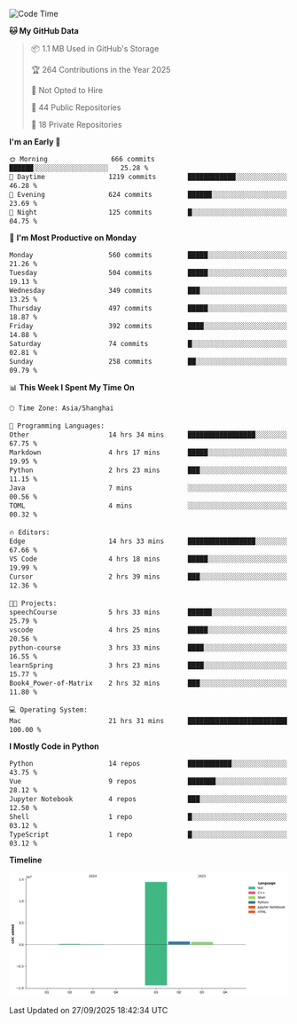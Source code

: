 <!--START_SECTION:waka-->
![Code Time](http://img.shields.io/badge/Code%20Time-738%20hrs%206%20mins-blue)

**🐱 My GitHub Data** 

> 📦 1.1 MB Used in GitHub's Storage 
 > 
> 🏆 264 Contributions in the Year 2025
 > 
> 🚫 Not Opted to Hire
 > 
> 📜 44 Public Repositories 
 > 
> 🔑 18 Private Repositories 
 > 
**I'm an Early 🐤** 

```text
🌞 Morning                666 commits         ██████░░░░░░░░░░░░░░░░░░░   25.28 % 
🌆 Daytime                1219 commits        ████████████░░░░░░░░░░░░░   46.28 % 
🌃 Evening                624 commits         ██████░░░░░░░░░░░░░░░░░░░   23.69 % 
🌙 Night                  125 commits         █░░░░░░░░░░░░░░░░░░░░░░░░   04.75 % 
```
📅 **I'm Most Productive on Monday** 

```text
Monday                   560 commits         █████░░░░░░░░░░░░░░░░░░░░   21.26 % 
Tuesday                  504 commits         █████░░░░░░░░░░░░░░░░░░░░   19.13 % 
Wednesday                349 commits         ███░░░░░░░░░░░░░░░░░░░░░░   13.25 % 
Thursday                 497 commits         █████░░░░░░░░░░░░░░░░░░░░   18.87 % 
Friday                   392 commits         ████░░░░░░░░░░░░░░░░░░░░░   14.88 % 
Saturday                 74 commits          █░░░░░░░░░░░░░░░░░░░░░░░░   02.81 % 
Sunday                   258 commits         ██░░░░░░░░░░░░░░░░░░░░░░░   09.79 % 
```


📊 **This Week I Spent My Time On** 

```text
🕑︎ Time Zone: Asia/Shanghai

💬 Programming Languages: 
Other                    14 hrs 34 mins      █████████████████░░░░░░░░   67.75 % 
Markdown                 4 hrs 17 mins       █████░░░░░░░░░░░░░░░░░░░░   19.95 % 
Python                   2 hrs 23 mins       ███░░░░░░░░░░░░░░░░░░░░░░   11.15 % 
Java                     7 mins              ░░░░░░░░░░░░░░░░░░░░░░░░░   00.56 % 
TOML                     4 mins              ░░░░░░░░░░░░░░░░░░░░░░░░░   00.32 % 

🔥 Editors: 
Edge                     14 hrs 33 mins      █████████████████░░░░░░░░   67.66 % 
VS Code                  4 hrs 18 mins       █████░░░░░░░░░░░░░░░░░░░░   19.99 % 
Cursor                   2 hrs 39 mins       ███░░░░░░░░░░░░░░░░░░░░░░   12.36 % 

🐱‍💻 Projects: 
speechCourse             5 hrs 33 mins       ██████░░░░░░░░░░░░░░░░░░░   25.79 % 
vscode                   4 hrs 25 mins       █████░░░░░░░░░░░░░░░░░░░░   20.56 % 
python-course            3 hrs 33 mins       ████░░░░░░░░░░░░░░░░░░░░░   16.55 % 
learnSpring              3 hrs 23 mins       ████░░░░░░░░░░░░░░░░░░░░░   15.77 % 
Book4_Power-of-Matrix    2 hrs 32 mins       ███░░░░░░░░░░░░░░░░░░░░░░   11.80 % 

💻 Operating System: 
Mac                      21 hrs 31 mins      █████████████████████████   100.00 % 
```

**I Mostly Code in Python** 

```text
Python                   14 repos            ███████████░░░░░░░░░░░░░░   43.75 % 
Vue                      9 repos             ███████░░░░░░░░░░░░░░░░░░   28.12 % 
Jupyter Notebook         4 repos             ███░░░░░░░░░░░░░░░░░░░░░░   12.50 % 
Shell                    1 repo              █░░░░░░░░░░░░░░░░░░░░░░░░   03.12 % 
TypeScript               1 repo              █░░░░░░░░░░░░░░░░░░░░░░░░   03.12 % 
```



**Timeline**

![Lines of Code chart](https://raw.githubusercontent.com/White1943/White1943/main/assets/bar_graph.png)


 Last Updated on 27/09/2025 18:42:34 UTC
<!--END_SECTION:waka-->
